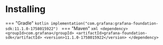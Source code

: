 # Installing

=== "Gradle"
    ```kotlin
    implementation("com.grafana:grafana-foundation-sdk:11.1.0-1758015922")
    ```
=== "Maven"
    ```xml
    <dependency>
        <groupId>com.grafana</groupId>
        <artifactId>grafana-foundation-sdk</artifactId>
        <version>11.1.0-1758015922</version>
    </dependency>
    ```
